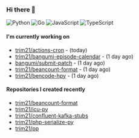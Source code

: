 ### Hi there 👋

![Python](https://img.shields.io/badge/python-3670A0?style=for-the-badge&logo=python&logoColor=ffdd54)
![Go](https://img.shields.io/badge/go-%2300ADD8.svg?style=for-the-badge&logo=go&logoColor=white)
![JavaScript](https://img.shields.io/badge/javascript-%23323330.svg?style=for-the-badge&logo=javascript&logoColor=%23F7DF1E)
![TypeScript](https://img.shields.io/badge/typescript-%23007ACC.svg?style=for-the-badge&logo=typescript&logoColor=white)

#### I'm currently working on

- [trim21/actions-cron](https://github.com/trim21/actions-cron) -  (today)
- [trim21/bangumi-episode-calendar](https://github.com/trim21/bangumi-episode-calendar) -  (1 day ago)
- [bangumi/submit-patch](https://github.com/bangumi/submit-patch) -  (1 day ago)
- [trim21/beancount-format](https://github.com/trim21/beancount-format) -  (1 day ago)
- [trim21/bencode-hpy](https://github.com/trim21/bencode-hpy) -  (1 day ago)

#### Repositories I created recently

- [trim21/beancount-format](https://github.com/trim21/beancount-format)
- [trim21/icu-py](https://github.com/trim21/icu-py)
- [trim21/confluent-kafka-stubs](https://github.com/trim21/confluent-kafka-stubs)
- [trim21/php-serialize-py](https://github.com/trim21/php-serialize-py)
- [trim21/pp](https://github.com/trim21/pp)
